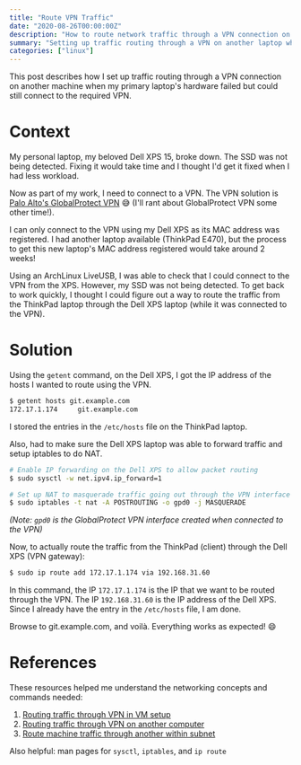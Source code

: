 ```yaml
---
title: "Route VPN Traffic"
date: "2020-08-26T00:00:00Z"
description: "How to route network traffic through a VPN connection on another machine using Linux networking tools"
summary: "Setting up traffic routing through a VPN on another laptop when hardware fails but VPN access is still needed"
categories: ["linux"]
---
```


This post describes how I set up traffic routing through a VPN connection on another machine when my primary laptop's hardware failed but could still connect to the required VPN.

# Context

My personal laptop, my beloved Dell XPS 15, broke down. The SSD was not being detected. Fixing it would take time and I thought I'd get it fixed when I had less workload.

Now as part of my work, I need to connect to a VPN. The VPN solution is [Palo Alto's GlobalProtect VPN](https://www.paloaltonetworks.com/products/globalprotect) :sweat_smile: (I'll rant about GlobalProtect VPN some other time!).

I can only connect to the VPN using my Dell XPS as its MAC address was registered. I had another laptop available (ThinkPad E470), but the process to get this new laptop's MAC address registered would take around 2 weeks!

Using an ArchLinux LiveUSB, I was able to check that I could connect to the VPN from the XPS. However, my SSD was not being detected. To get back to work quickly, I thought I could figure out a way to route the traffic from the ThinkPad laptop through the Dell XPS laptop (while it was connected to the VPN).

# Solution

Using the `getent` command, on the Dell XPS, I got the IP address of the hosts I wanted to route using the VPN.

```bash
$ getent hosts git.example.com
172.17.1.174     git.example.com
```

I stored the entries in the `/etc/hosts` file on the ThinkPad laptop.

Also, had to make sure the Dell XPS laptop was able to forward traffic and setup iptables to do NAT.

```bash
# Enable IP forwarding on the Dell XPS to allow packet routing
$ sudo sysctl -w net.ipv4.ip_forward=1

# Set up NAT to masquerade traffic going out through the VPN interface
$ sudo iptables -t nat -A POSTROUTING -o gpd0 -j MASQUERADE
```
*(Note: `gpd0` is the GlobalProtect VPN interface created when connected to the VPN)*

Now, to actually route the traffic from the ThinkPad (client) through the Dell XPS (VPN gateway):

```bash
$ sudo ip route add 172.17.1.174 via 192.168.31.60
```

In this command, the IP `172.17.1.174` is the IP that we want to be routed through the VPN. The IP `192.168.31.60` is the IP address of the Dell XPS. Since I already have the entry in the `/etc/hosts` file, I am done.

Browse to git.example.com, and voilà. Everything works as expected! :smile:

# References

These resources helped me understand the networking concepts and commands needed:

1. [Routing traffic through VPN in VM setup](https://unix.stackexchange.com/questions/511967/how-to-route-traffic-through-vpn-only-accessible-within-vm-without-a-bridged-ad)
2. [Routing traffic through VPN on another computer](https://superuser.com/questions/1061363/how-to-route-traffic-through-a-vpn-that-is-only-available-through-another-comput)
3. [Route machine traffic through another within subnet](https://askubuntu.com/questions/907972/route-all-traffic-of-a-machine-through-another-within-a-subnet)

Also helpful: man pages for `sysctl`, `iptables`, and `ip route`
